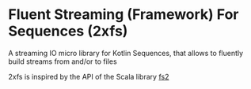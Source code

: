 <!--[![Build Status](https://travis-ci.org/luisdeltoro/arrow-effects-retry.svg?branch=master)](https://travis-ci.org/luisdeltoro/arrow-effects-retry)-->

# Fluent Streaming (Framework) For Sequences (2xfs)

A streaming IO micro library for Kotlin Sequences, that allows to fluently build streams from and/or to files

2xfs is inspired by the API of the Scala library [fs2](https://fs2.io) 

